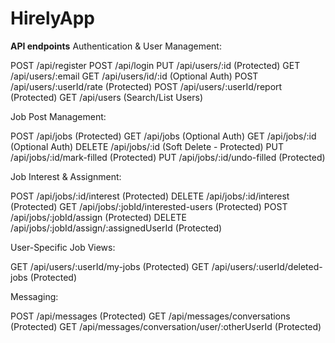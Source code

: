 # HirelyApp

**API endpoints**
Authentication & User Management:

POST /api/register
POST /api/login
PUT /api/users/:id (Protected)
GET /api/users/:email
GET /api/users/id/:id (Optional Auth)
POST /api/users/:userId/rate (Protected)
POST /api/users/:userId/report (Protected)
GET /api/users (Search/List Users)


Job Post Management:

POST /api/jobs (Protected)
GET /api/jobs (Optional Auth)
GET /api/jobs/:id (Optional Auth)
DELETE /api/jobs/:id (Soft Delete - Protected)
PUT /api/jobs/:id/mark-filled (Protected)
PUT /api/jobs/:id/undo-filled (Protected)


Job Interest & Assignment:

POST /api/jobs/:id/interest (Protected)
DELETE /api/jobs/:id/interest (Protected)
GET /api/jobs/:jobId/interested-users (Protected)
POST /api/jobs/:jobId/assign (Protected)
DELETE /api/jobs/:jobId/assign/:assignedUserId (Protected)


User-Specific Job Views:

GET /api/users/:userId/my-jobs (Protected)
GET /api/users/:userId/deleted-jobs (Protected)


Messaging:

POST /api/messages (Protected)
GET /api/messages/conversations (Protected)
GET /api/messages/conversation/user/:otherUserId (Protected)
